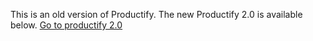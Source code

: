 This is an old version of Productify. The new Productify 2.0 is available below.
<a href="https://github.com/JuaniLlaberia/Productify2">Go to productify 2.0</a>
